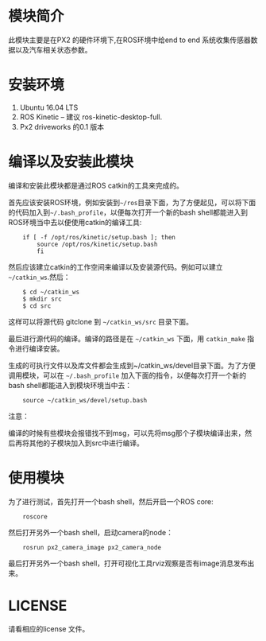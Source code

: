 # 模块简介
此模块主要是在PX2 的硬件环境下,在ROS环境中给end to end 系统收集传感器数据以及汽车相关状态参数。

# 安装环境
1.	Ubuntu 16.04 LTS
2.	ROS Kinetic – 建议 ros-kinetic-desktop-full.
3.	Px2 driveworks 的0.1 版本

# 编译以及安装此模块
编译和安装此模块都是通过ROS catkin的工具来完成的。

首先应该安装ROS环境，例如安装到`~/ros`目录下面，为了方便起见，可以将下面的代码加入到`~/.bash_profile`，以便每次打开一个新的bash shell都能进入到ROS环境当中去以便使用catkin的编译工具:

```
	if [ -f /opt/ros/kinetic/setup.bash ]; then
       	source /opt/ros/kinetic/setup.bash
    	fi
```
然后应该建立catkin的工作空间来编译以及安装源代码。例如可以建立`~/catkin_ws`.然后：

```
	$ cd ~/catkin_ws
	$ mkdir src
	$ cd src
```
这样可以将源代码 gitclone 到 `~/catkin_ws/src` 目录下面。

最后进行源代码的编译。编译的路径是在 `~/catkin_ws` 下面，用 `catkin_make` 指令进行编译安装。

生成的可执行文件以及库文件都会生成到~/catkin_ws/devel目录下面。为了方便调用模块，可以在 `~/.bash_profile` 加入下面的指令，以便每次打开一个新的bash shell都能进入到模块环境当中去：

```
	source ~/catkin_ws/devel/setup.bash
```

注意：

编译的时候有些模块会报错找不到msg，可以先将msg那个子模块编译出来，然后再将其他的子模块加入到src中进行编译。


# 使用模块
为了进行测试，首先打开一个bash shell，然后开启一个ROS core:

```
	roscore
```

然后打开另外一个bash shell，启动camera的node：

```
	rosrun px2_camera_image px2_camera_node
```

最后打开另外一个bash shell，打开可视化工具rviz观察是否有image消息发布出来。

# LICENSE
请看相应的license 文件。
